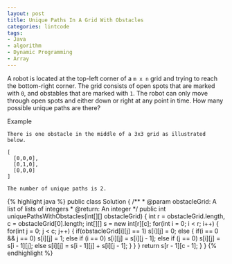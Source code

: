 ```yaml
---
layout: post
title: Unique Paths In A Grid With Obstacles
categories: lintcode
tags:
- Java
- algorithm
- Dynamic Programming
- Array
---
```


A robot is located at the top-left corner of a `m x n` grid and trying to reach the bottom-right corner. The grid consists of open spots that are marked with `0`, and obstables that are marked with `1`. The robot can only move through open spots and either down or right at any point in time. How many possible unique paths are there?

Example

```
There is one obstacle in the middle of a 3x3 grid as illustrated below.

[
  [0,0,0],
  [0,1,0],
  [0,0,0]
]

The number of unique paths is 2.
```

{% highlight java %}
public class Solution {
    /**
     * @param obstacleGrid: A list of lists of integers
     * @return: An integer
     */
    public int uniquePathsWithObstacles(int[][] obstacleGrid) {
        int r = obstacleGrid.length, c = obstacleGrid[0].length;
        int[][] s = new int[r][c];
        for(int i = 0; i < r; i++) {
            for(int j = 0; j < c; j++) {
                if(obstacleGrid[i][j] == 1)
                    s[i][j] = 0;
                else {
                    if(i == 0 && j == 0)
                        s[i][j] = 1;
                    else if (i == 0)
                        s[i][j] = s[i][j - 1];
                    else if (j == 0)
                        s[i][j] = s[i - 1][j];
                    else
                        s[i][j] = s[i - 1][j] + s[i][j - 1];
                }
            }
        }
        return s[r - 1][c - 1];
    }
}
{% endhighlight %}